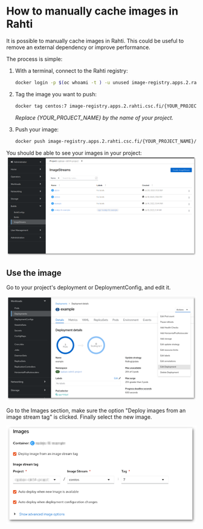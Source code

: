 # How to manually cache images in Rahti

It is possible to manually cache images in Rahti. This could be useful to remove
an external dependency or improve performance.

The process is simple:

1. With a terminal, connect to the Rahti registry:  
   ```sh
   docker login -p $(oc whoami -t ) -u unused image-registry.apps.2.rahti.csc.fi
   ```

2. Tag the image you want to push:
   ```sh
   docker tag centos:7 image-registry.apps.2.rahti.csc.fi/{YOUR_PROJECT_NAME}/centos:<tag>
   ```
   _Replace {YOUR_PROJECT_NAME} by the name of your project._

3. Push your image:
   ```sh
   docker push image-registry.apps.2.rahti.csc.fi/{YOUR_PROJECT_NAME}/centos:<tag>
   ```

You should be able to see your images in your project:  
![Image Streams](../img/image_streams_rahti4.png)

## Use the image

Go to your project's deployment or DeploymentConfig, and edit it.

![Edit deployment](../img/edit_deployment.png)

Go to the Images section, make sure the option "Deploy images from an image stream tag" is clicked.
Finally select the new image.

![Use cached image](../img/use_cached_image.png)
